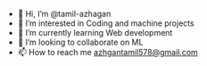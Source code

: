 - 👋 Hi, I’m @tamil-azhagan
- 👀 I’m interested in Coding and machine projects
- 🌱 I’m currently learning Web development
- 💞️ I’m looking to collaborate on ML
- 📫 How to reach me azhgantamil578@gmail.com

<!---
tamil-azhagan/tamil-azhagan is a ✨ special ✨ repository because its `README.md` (this file) appears on your GitHub profile.
You can click the Preview link to take a look at your changes.
--->
